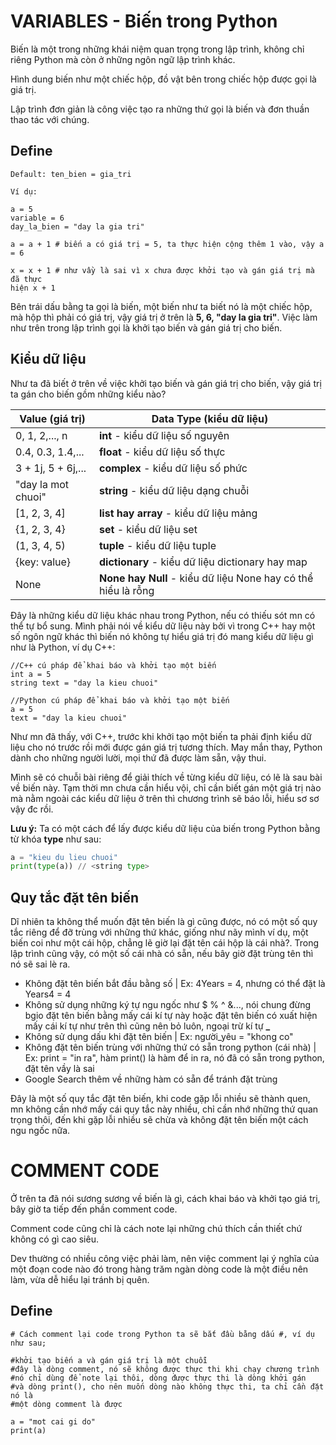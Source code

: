 # VARIABLES - Biến trong Python

Biến là một trong những khái niệm quan trọng trong lập trình, không chỉ riêng Python mà còn ở những ngôn ngữ lập trình khác.

Hình dung biến như một chiếc hộp, đồ vật bên trong chiếc hộp được gọi là giá trị.

Lập trình đơn giản là công việc tạo ra những thứ gọi là biến và đơn thuần thao tác với chúng.

## Define

```
Default: ten_bien = gia_tri

Ví dụ:

a = 5
variable = 6
day_la_bien = "day la gia tri"

a = a + 1 # biến a có giá trị = 5, ta thực hiện cộng thêm 1 vào, vậy a = 6

x = x + 1 # như vầy là sai vì x chưa được khởi tạo và gán giá trị mà đã thực 
hiện x + 1
```
Bên trái dấu bằng ta gọi là biến, một biến như ta biết nó là một chiếc hộp, mà hộp thì phải có giá trị, vậy giá trị ở trên là **5, 6, "day la gia tri"**. Việc làm như trên trong lập trình gọi là khởi tạo biến và gán giá trị cho biến.

## Kiểu dữ liệu

Như ta đã biết ở trên về việc khởi tạo biến và gán giá trị cho biến, vậy giá trị ta gán cho biến gồm những kiểu nào?

Value (giá trị) | Data Type (kiểu dữ liệu)
------------ | -------------
0, 1, 2,..., n | **int** - kiểu dữ liệu số nguyên
0.4, 0.3, 1.4,... | **float** - kiểu dữ liệu số thực
3 + 1j, 5 + 6j,... | **complex** - kiểu dữ liệu số phức
"day la mot chuoi" | **string** - kiểu dữ liệu dạng chuỗi
[1, 2, 3, 4]	   | **list hay array** - kiểu dữ liệu mảng
{1, 2, 3, 4}	   | **set** - kiểu dữ liệu set
(1, 3, 4, 5)       | **tuple** - kiểu dữ liệu tuple
{key: value}	   | **dictionary** - kiểu dữ liệu dictionary hay map
None 			   | **None hay Null** - kiểu dữ liệu None hay có thể hiểu là rỗng

Đây là những kiểu dữ liệu khác nhau trong Python, nếu có thiếu sót mn có thể tự bổ sung. Mình phải nói về kiểu dữ liệu này bởi vì trong C++ hay một số ngôn ngữ khác thì biến nó không tự hiểu giá trị đó mang kiểu dữ liệu gì như là Python, ví dụ C++:
```
//C++ cú pháp để khai báo và khởi tạo một biến
int a = 5
string text = "day la kieu chuoi"

//Python cú pháp để khai báo và khởi tạo một biến
a = 5
text = "day la kieu chuoi"
```
Như mn đã thấy, với C++, trước khi khởi tạo một biến ta phải định kiểu dữ liệu cho nó trước rồi mới được gán giá trị tương thích. May mắn thay, Python dành cho những người lười, mọi thứ đã được làm sẵn, vậy thui.

Mình sẽ có chuỗi bài riêng để giải thích về từng kiểu dữ liệu, có lẽ là sau bài về biến này. Tạm thời mn chưa cần hiểu vội, chỉ cần biết gán một giá trị nào mà nằm ngoài các kiểu dữ liệu ở trên thì chương trình sẽ báo lỗi, hiểu sơ sơ vậy đc rồi.

**Lưu ý:** Ta có một cách để lấy được kiểu dữ liệu của biến trong Python bằng từ khóa **type** như sau:

```python
a = "kieu du lieu chuoi"
print(type(a)) // <string type>
```

## Quy tắc đặt tên biến

Dĩ nhiên ta không thể muốn đặt tên biến là gì cũng được, nó có một số quy tắc riêng để đỡ trùng với những thứ khác, giống như nãy mình ví dụ, một biến coi như một cái hộp, chẳng lẽ giờ lại đặt tên cái hộp là cái nhà?. Trong lập trình cũng vậy, có một số cái nhà có sẵn, nếu bây giờ đặt trùng tên thì nó sẽ sai lè ra.

+ Không đặt tên biến bắt đầu bằng số | Ex: 4Years = 4, nhưng có thể đặt là Years4 = 4
+ Không sử dụng những ký tự ngu ngốc như $ % ^ &..., nói chung đừng bgio đặt tên biến bằng mấy cái kí tự này hoặc đặt tên biến có xuất hiện mấy cái kí tự như trên thì cũng nên bỏ luôn, ngoại trừ kí tự **_**
+ Không sử dụng dấu khi đặt tên biến | Ex: người_yêu = "khong co"
+ Không đặt tên biến trùng với những thứ có sẵn trong python (cái nhà) | Ex: print = "in ra", hàm print() là hàm để in ra, nó đã có sẵn trong python, đặt tên vầy là sai
+ Google Search thêm về những hàm có sẵn để tránh đặt trùng

Đây là một số quy tắc đặt tên biến, khi code gặp lỗi nhiều sẽ thành quen, mn không cần nhớ mấy cái quy tắc này nhiều, chỉ cần nhớ những thứ quan trọng thôi, đến khi gặp lỗi nhiều sẽ chừa và không đặt tên biến một cách ngu ngốc nữa.

# COMMENT CODE

Ở trên ta đã nói sương sương về biến là gì, cách khai báo và khởi tạo giá trị, bây giờ ta tiếp đến phần comment code.

Comment code cũng chỉ là cách note lại những chú thích cần thiết chứ không có gì cao siêu. 

Dev thường có nhiều công việc phải làm, nên việc comment lại ý nghĩa của một đoạn code nào đó trong hàng trăm ngàn dòng code là một điều nên làm, vừa dễ hiểu lại tránh bị quên.

## Define

```
# Cách comment lại code trong Python ta sẽ bắt đầu bằng dấu #, ví dụ như sau;

#khởi tạo biến a và gán giá trị là một chuỗi
#đây là dòng comment, nó sẽ không được thực thi khi chạy chương trình
#nó chỉ dùng để note lại thôi, dòng được thực thi là dòng khởi gán
#và dòng print(), cho nên muốn dòng nào không thực thi, ta chỉ cần đặt nó là
#một dòng comment là được

a = "mot cai gi do"
print(a)
```